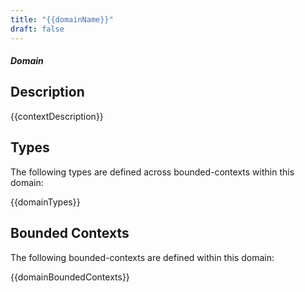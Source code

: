 ```yaml
---
title: "{{domainName}}"
draft: false
---
```


#### _Domain_

## Description
{{contextDescription}}

## Types
The following types are defined across bounded-contexts within this domain:

{{domainTypes}}

## Bounded Contexts
The following bounded-contexts are defined within this domain:

{{domainBoundedContexts}}